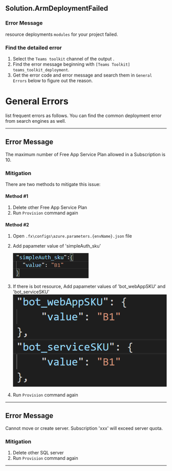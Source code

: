 ## Solution.ArmDeploymentFailed

### Error Message

resource deployments `modules` for your project failed. 

### Find the detailed error
1. Select the `Teams toolkit` channel of the output .
1. Find the error message beginning with `[Teams Toolkit] teams_toolkit_deployment`.
1. Get the error code and error message and search them in `General Errors` below to figure out the reason.


# General Errors
list frequent errors as follows. You can find the common deployment error from search engines as well.
***
## Error Message
The maximum number of Free App Service Plan allowed in a Subscription is 10.

### Mitigation

There are two methods to mitigate this issue:
#### Method #1
1. Delete other Free App Service Plan
1. Run `Provision` command again

#### Method #2
1. Open `.fx\configs\azure.parameters.{envName}.json` file
1. Add papameter value of 'simpleAuth_sku' 

    ![image](../../images/fx-core/arm/simple-auth-sku-config.png)
1. If there is bot resource, Add papameter values of 'bot_webAppSKU' and 'bot_serviceSKU'
    ![image](../../images/fx-core/arm/bot-sku-config.png)
1. Run `Provision` command again

***

## Error Message
Cannot move or create server. Subscription 'xxx' will exceed server quota.

### Mitigation

1. Delete other SQL server
1. Run `Provision` command again

***
